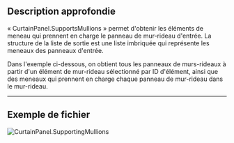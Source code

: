 ## Description approfondie
« CurtainPanel.SupportsMullions » permet d'obtenir les éléments de meneau qui prennent en charge le panneau de mur-rideau d'entrée. La structure de la liste de sortie est une liste imbriquée qui représente les meneaux des panneaux d'entrée.

Dans l'exemple ci-dessous, on obtient tous les panneaux de murs-rideaux à partir d'un élément de mur-rideau sélectionné par ID d'élément, ainsi que des meneaux qui prennent en charge chaque panneau de mur-rideau dans le mur-rideau.
___
## Exemple de fichier

![CurtainPanel.SupportingMullions](./Revit.Elements.CurtainPanel.SupportingMullions_img.jpg)
